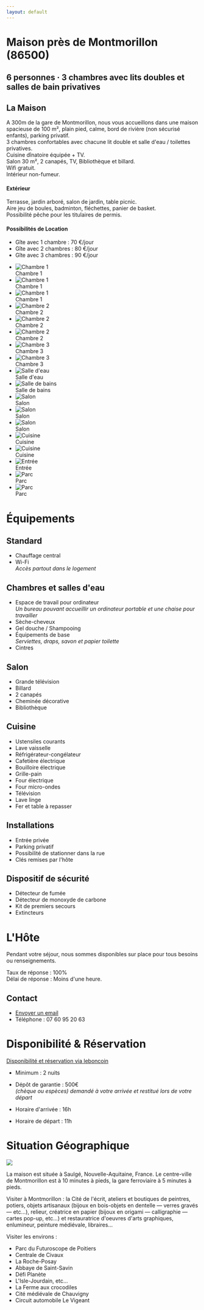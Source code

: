 ```yaml
---
layout: default
---
```


# Maison près de Montmorillon (86500)

## 6 personnes · 3 chambres avec lits doubles et salles de bain privatives

## La Maison

A 300m de la gare de Montmorillon, nous vous accueillons dans une maison spacieuse de 100 m&sup2;, plain pied, calme, bord de rivière (non sécurisé enfants), parking privatif.<br>
3 chambres confortables avec chacune lit double et salle d'eau / toilettes privatives.<br>
Cuisine dînatoire équipée + TV.<br>
Salon 30 m&sup2;, 2 canapés, TV, Bibliothèque et billard.<br>
Wifi gratuit.<br>
Intérieur non-fumeur.

#### Extérieur

Terrasse, jardin arboré, salon de jardin, table picnic.<br>
Aire jeu de boules, badminton, fléchettes, panier de basket.<br>
Possibilité pêche pour les titulaires de permis.

#### Possibilités de Location

* Gîte avec 1 chambre : 70 &euro;/jour
* Gîte avec 2 chambres : 80 &euro;/jour
* Gîte avec 3 chambres : 90 &euro;/jour

<ul id="light-slider" class="gallery">
    <li data-thumb="/location/images/chambre-1-p1.jpg"   data-src="/location/images/chambre-1-p1.jpg">  <img src="/location/images/chambre-1-p1.jpg" alt="Chambre 1"><div class="sub">Chambre 1</div></li>
    <li data-thumb="/location/images/chambre-1-p2.jpg"   data-src="/location/images/chambre-1-p2.jpg">  <img src="/location/images/chambre-1-p2.jpg" alt="Chambre 1"><div class="sub">Chambre 1</div></li>
    <li data-thumb="/location/images/chambre-1-p3.jpg"   data-src="/location/images/chambre-1-p3.jpg">  <img src="/location/images/chambre-1-p3.jpg" alt="Chambre 1"><div class="sub">Chambre 1</div></li>
    <li data-thumb="/location/images/chambre-2-p1.jpg"   data-src="/location/images/chambre-2-p1.jpg">   <img src="/location/images/chambre-2-p1.jpg" alt="Chambre 2"><div class="sub">Chambre 2</div></li>
    <li data-thumb="/location/images/chambre-2-p2.jpg"   data-src="/location/images/chambre-2-p2.jpg">  <img src="/location/images/chambre-2-p2.jpg" alt="Chambre 2"><div class="sub">Chambre 2</div></li>
    <li data-thumb="/location/images/chambre-2-p3.jpg"   data-src="/location/images/chambre-2-p3.jpg">  <img src="/location/images/chambre-2-p3.jpg" alt="Chambre 2"><div class="sub">Chambre 2</div></li>
    <li data-thumb="/location/images/chambre-3-p1.jpg"   data-src="/location/images/chambre-3-p1.jpg">  <img src="/location/images/chambre-3-p1.jpg" alt="Chambre 3"><div class="sub">Chambre 3</div></li>
    <li data-thumb="/location/images/chambre-3-p2.jpg"   data-src="/location/images/chambre-3-p2.jpg">  <img src="/location/images/chambre-3-p2.jpg" alt="Chambre 3"><div class="sub">Chambre 3</div></li>
    <li data-thumb="/location/images/salle-deau.jpg"     data-src="/location/images/salle-deau.jpg">    <img src="/location/images/salle-deau.jpg" alt="Salle d'eau"><div class="sub">Salle d'eau</div></li>
    <li data-thumb="/location/images/salle-de-bains.jpg" data-src="/location/images/salle-de-bains.jpg"><img src="/location/images/salle-de-bains.jpg" alt="Salle de bains"><div class="sub">Salle de bains</div></li>
    <li data-thumb="/location/images/salon-p1.jpeg"      data-src="/location/images/salon-p1.jpeg">     <img src="/location/images/salon-p1.jpeg" alt="Salon"><div class="sub">Salon</div></li>
    <li data-thumb="/location/images/salon-p2.jpg"       data-src="/location/images/salon-p2.jpg">      <img src="/location/images/salon-p2.jpg" alt="Salon"><div class="sub">Salon</div></li>
    <li data-thumb="/location/images/salon-p3.jpg"       data-src="/location/images/salon-p3.jpg">      <img src="/location/images/salon-p3.jpg" alt="Salon"><div class="sub">Salon</div></li>
    <li data-thumb="/location/images/cuisine-p1.jpg"     data-src="/location/images/cuisine-p1.jpg">    <img src="/location/images/cuisin-p1.jpg" alt="Cuisine"><div class="sub">Cuisine</div></li>
    <li data-thumb="/location/images/cuisine-p2.jpg"     data-src="/location/images/cuisine-p2.jpg">    <img src="/location/images/cuisine-p2.jpg" alt="Cuisine"><div class="sub">Cuisine</div></li>
    <li data-thumb="/location/images/entree.jpg"         data-src="/location/images/entree.jpg">        <img src="/location/images/entree.jpg" alt="Entrée"><div class="sub">Entrée</div></li>
    <li data-thumb="/location/images/parc.jpg"           data-src="/location/images/parc.jpg">          <img src="/location/images/parc.jpg" alt="Parc"><div class="sub">Parc</div></li>
    <li data-thumb="/location/images/parc-riviere.jpg"   data-src="/location/images/parc-riviere.jpg">  <img src="/location/images/parc-riviere.jpg" alt="Parc"><div class="sub">Parc</div></li>
</ul>

# Équipements

## Standard

* Chauffage central
* Wi-Fi<br>
  <i>Accès partout dans le logement</i>

## Chambres et salles d'eau

* Espace de travail pour ordinateur<br>
  <i>Un bureau pouvant accueillir un ordinateur portable et une chaise pour travailler</i>
* Sèche-cheveux
* Gel douche / Shampooing
* Équipements de base<br>
  <i>Serviettes, draps, savon et papier toilette</i>
* Cintres

## Salon
* Grande télévision
* Billard
* 2 canapés
* Cheminée décorative
* Bibliothèque

## Cuisine

* Ustensiles courants
* Lave vaisselle
* Réfrigérateur-congélateur
* Cafetière électrique
* Bouilloire électrique
* Grille-pain
* Four électrique
* Four micro-ondes
* Télévision
* Lave linge
* Fer et table à repasser

## Installations

* Entrée privée
* Parking privatif
* Possibilité de stationner dans la rue
* Clés remises par l'hôte

## Dispositif de sécurité

* Détecteur de fumée
* Détecteur de monoxyde de carbone
* Kit de premiers secours
* Extincteurs

# L'Hôte

Pendant votre séjour, nous sommes disponibles sur place pour tous besoins ou renseignements.

Taux de réponse : 100%<br>
Délai de réponse : Moins d'une heure.

## Contact

* <a href="mailto:loc.saulge@gmail.com?subject=Demande de Renseignement (site web)">Envoyer un email</a>
* Téléphone : 07 60 95 20 63

# Disponibilité &amp; Réservation

<a href="https://www.leboncoin.fr/offre/locations_gites/1790931568/">Disponibilité et réservation via leboncoin</a>

* Minimum : 2 nuits
* Dépôt de garantie : 500€<br>
  <i>(chèque ou espèces) demandé à votre arrivée et restitué lors de votre départ</i>

* Horaire d'arrivée : 16h
* Horaire de départ : 11h

# Situation Géographique

<a href="https://maps.google.com/maps?ll=46.414591,0.87847&z=14&t=m&hl=fr&gl=FR&mapclient=embed&q=Avenue%20du%20Moulin%20des%20Dames%2086500%20Saulg%C3%A9%20France" target="_blank"><img src="/location/images/carte.jpg"></a>

La maison est située à Saulgé, Nouvelle-Aquitaine, France. Le centre-ville de Montmorillon est à 10 minutes à pieds, la gare ferroviaire à 5 minutes à pieds.

Visiter à Montmorillon : la Cité de l'écrit, ateliers et boutiques de peintres, potiers, objets artisanaux (bijoux en bois-objets en dentelle &mdash; verres gravés &mdash;  etc&hellip;), relieur, créatrice en papier (bijoux en origami &mdash; calligraphie &mdash; cartes pop-up, etc&hellip;) et restauratrice d'oeuvres d'arts graphiques, enlumineur, peinture médiévale, libraires&hellip;

Visiter les environs :

* Parc du Futuroscope de Poitiers
* Centrale de Civaux
* La Roche-Posay
* Abbaye de Saint-Savin
* Défi Planète
* L'Isle-Jourdain, etc&hellip;
* La Ferme aux crocodiles
* Cité médiévale de Chauvigny
* Circuit automobile Le Vigeant
<script type="text/javascript">
    $(document).ready(function() {
        $("#light-slider").lightSlider({
            gallery:true,
            item: 1,
            thumbItem: 6,
            vertical: false,
            slideMargin: 0,
            enableDrag: false,
            mode:"slide",
            adaptiveHeight: true,
            useCSS:true,
            loop:true,
            keyPress:true,
            onSliderLoad: function(el) {
                el.lightGallery({
                    selector: "#light-slider .lslide",
                    download: false,
                })
            },
        })
    })
</script>

